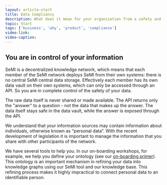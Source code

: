 ```yaml
---
layout: article-start
title: Data Compliancy
description: What does it mean for your organization from a safety and compliance point of view when you use SeMI?
topic: Start
tags: ['business', 'why', 'product', 'compliance']
video-link: 
video-caption: 
---
```


## You are in control of your information

SeMI is a decentralized knowledge network, which means that each member of the SeMI network deploys SeMI from their own systems:  there is no central SeMI central data storage.  Effectively each member has its own data vault on their own systems, which can only be accessed through an API. So you are in complete control of the safety of your data.

The raw data itself is never shared or made available.  The API returns only the "answer" to a question - not the data that makes up the answer. The data itself stays safe in the data vault, while the answer is exposed through the API. 

We understand that your information sources may contain information about individuals, otherwise known as “personal data”. With the recent development of legislation it is important to manage the information that you share with other participants of the network. 

We have several tools to help you. In our on-boarding workshops, for example, we help you define your ontology (see our [on-boarding primer](onboarding-brief.html)). This ontology is an important mechanism in refining your data into knowledge graphs using our SeMI tool and our knowledge base. This refining process makes it highly impractical to connect personal data to an identifiable person.

